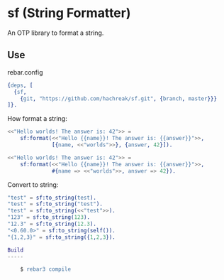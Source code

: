 sf (String Formatter)
=====================

An OTP library to format a string.

Use
---

rebar.config

```erlang
{deps, [
  {sf,
    {git, "https://github.com/hachreak/sf.git", {branch, master}}}
]}.
```

How format a string:

```erlang
<<"Hello worlds! The answer is: 42">> =
    sf:format(<<"Hello {{name}}! The answer is: {{answer}}">>,
              [{name, <<"worlds">>}, {answer, 42}]).
```

```erlang
<<"Hello worlds! The answer is: 42">> =
    sf:format(<<"Hello {{name}}! The answer is: {{answer}}">>,
              #{name => <<"worlds">>, answer => 42}).
```

Convert to string:

```erlang
"test" = sf:to_string(test).
"test" = sf:to_string("test").
"test" = sf:to_string(<<"test">>).
"123" = sf:to_string(123).
"12.3" = sf:to_string(12.3).
"<0.60.0>" = sf:to_string(self()).
"{1,2,3}" = sf:to_string({1,2,3}).

Build
-----

    $ rebar3 compile
